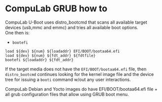 # CompuLab GRUB how to

CompuLab U-Boot uses distro_bootcmd that scans all available target devices (usb,mmc and emmc) and tries all available boot options.<br>
One then is:
* ```bootefi```
```
load ${dev} ${num} ${loadaddr} EFI/BOOT/bootaa64.efi
load ${dev} ${num} ${fdt_addr} ${fdtfile}
bootefi ${loadaddr} ${fdt_addr}
```

If the target media does not have the ```EFI/BOOT/bootaa64.efi``` file, then ```distro_bootcmd``` continues looking for the kernel image file and the device tree for issuing a ```booti``` command w/out any user interactions.

CompuLab Debian and Yocto images do have EFI/BOOT/bootaa64.efi file + all grub configuration files that allow using GRUB boot menu.

